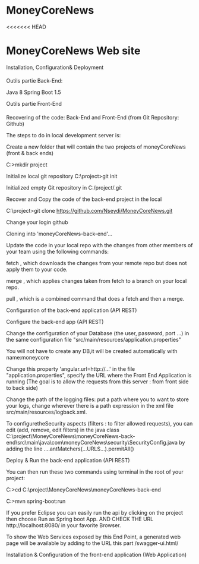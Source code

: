 # MoneyCoreNews
<<<<<<< HEAD
# MoneyCoreNews Web site
Installation, Configuration& Deployment

####
Outils partie Back-End:

Java 8
Spring Boot 1.5

Outils partie Front-End

####


Recovering of the code: Back-End and Front-End (from Git Repository: Github)


The steps to do in local development server is:

Create a new folder that will contain the two projects of moneyCoreNews (front & back ends)

C:\>mkdir project

Initialize local git repository
C:\project>git init


Initialized empty Git repository in C:/project/.git

Recover and Copy the code of the back-end project in the local 

C:\project>git clone https://github.com/Nseydi/MoneyCoreNews.git

Change your login github

Cloning into 'moneyCoreNews-back-end'...


Update the code in your local repo with the changes from other members of your team using the following commands:

fetch , which downloads the changes from your remote repo but does not apply them to your code.

merge , which applies changes taken from fetch to a branch on your local repo.

pull , which is a combined command that does a fetch and then a merge.

Configuration of the back-end application (API REST)


Configure the back-end app (API REST) 


Change the configuration of your Database (the user, password, port ...) in the same configuration file "src/main/resources/application.properties"

You will not have to create any DB,it will be created automatically with name:moneycore


Change this property 'angular.url=http://...' in the file "application.properties", specify the URL where the Front End Application is running (The goal is to allow the requests from this server : from front side to back side)

 Change the path of the logging files: put a path where you to want to store your logs, change wherever there is a path expression in the xml file src/main/resources/logback.xml.
 

To configuretheSecurity aspects (filters : to filter allowed requests), you can edit (add, remove, edit filters) in the java class C:\project\MoneyCoreNews\moneyCoreNews-back-end\src\main\java\com\moneyCoreNews\security\SecurityConfig.java by adding the line ….antMatchers(…URLS...).permitAll()


Deploy & Run the back-end application (API REST)


You can then run these two commands using terminal in the root of your project:

C:\>cd C:\project\MoneyCoreNews\moneyCoreNews-back-end

C:\>mvn spring-boot:run

 
 If you prefer Eclipse you can easily run the api by clicking on the project then choose Run as Spring boot App. AND CHECK THE URL http://localhost:8080/ in your favorite Browser.
 
To show the Web Services exposed by this End Point, a generated web page will be available by adding to the URL this part /swagger-ui.html/

Installation & Configuration of the front-end application (Web Application)


